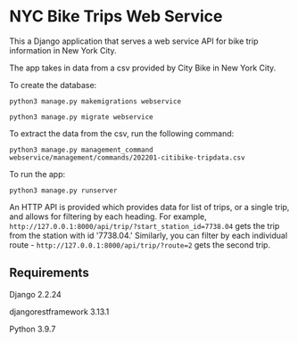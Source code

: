 # NYC Bike Trips Web Service

This a Django application that serves a web service API for bike trip information in
New York City. 

The app takes in data from a csv provided by City Bike in New York City.

To create the database:

`python3 manage.py makemigrations webservice`

`python3 manage.py migrate webservice`

To extract the data from the csv, run the following command:

`python3 manage.py management_command webservice/management/commands/202201-citibike-tripdata.csv`

To run the app:

`python3 manage.py runserver`

An HTTP API is provided which provides data for list of trips, or a single trip, and allows for filtering by each heading. For example, `http://127.0.0.1:8000/api/trip/?start_station_id=7738.04` gets the trip from the station with id '7738.04.' Similarly, you can filter by each individual route - `http://127.0.0.1:8000/api/trip/?route=2` gets the second trip.

## Requirements

Django 2.2.24

djangorestframework 3.13.1

Python 3.9.7
 
